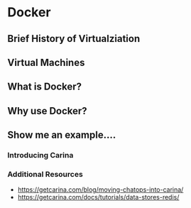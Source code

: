 # Docker

## Brief History of Virtualziation

## Virtual Machines

## What is Docker?

## Why use Docker?

## Show me an example....

### Introducing Carina

### Additional Resources

* https://getcarina.com/blog/moving-chatops-into-carina/
* https://getcarina.com/docs/tutorials/data-stores-redis/
